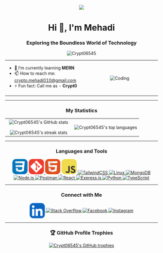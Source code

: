 <p align="center">
  <img src="https://github.com/7oSkaaa/7oSkaaa/blob/main/Images/about_me.gif?raw=true" width="100px">
</p>
<h1 align="center">Hi 👋, I'm Mehadi</h1>
<h3 align="center">Exploring the Boundless World of Technology</h3>
<p align="center">
  <img src="https://komarev.com/ghpvc/?username=Crypt06545&label=Profile%20views&color=0e75b6&style=flat" alt="Crypt06545" />
</p>

<table align="center">
  <tr border="none">
    <td width="50%" align="left">
      <ul>
        <li>🌱 I’m currently learning <strong>MERN</strong></li>
        <li>📫 How to reach me: <a href="mailto:crypto.mehadi010@gmail.com">crypto.mehadi010@gmail.com</a></li>
        <li>⚡ Fun fact: Call me as - <strong>Crypt0</strong></li>
      </ul>
    </td>
    <td width="50%" align="center">
      <img align="center" alt="Coding" width="450" src="https://repository-images.githubusercontent.com/588181932/e36ec678-7984-4cdd-8e4c-a3932772ff8e">
    </td>
  </tr>
</table>

---

<h3 align="center">My Statistics</h3>
<p align="center">
  <table align="center">
    <tr border="none">
      <td width="50%" align="center">
        <img align="center" src="https://github-readme-stats.vercel.app/api?username=Crypt06545&theme=dark&show_icons=true&count_private=true" alt="Crypt06545's GitHub stats" />
        <br><br>
        <img title="🔥 Get streak stats for your profile at git.io/streak-stats" alt="Crypt06545's streak stats" src="https://github-readme-streak-stats.herokuapp.com/?user=Crypt06545&theme=dark&hide_border=false" />
      </td>
      <td width="50%" align="center">
        <img align="center" src="https://github-readme-stats.anuraghazra1.vercel.app/api/top-langs/?username=Crypt06545&theme=dark&hide_border=false&no-bg=true&no-frame=true&langs_count=10" alt="Crypt06545's top languages" />
      </td>
    </tr>
  </table>
</p>

---

<h3 align="center">Languages and Tools</h3>
<p align="center">
  <a href="https://www.w3schools.com/css/" target="_blank" rel="noreferrer">
    <img src="https://github.com/tandpfun/skill-icons/blob/main/icons/CSS.svg" alt="CSS3" width="50" height="50" />
  </a>
  <a href="https://git-scm.com/" target="_blank" rel="noreferrer">
    <img src="https://github.com/tandpfun/skill-icons/blob/main/icons/Git.svg" alt="Git" width="50" height="50" />
  </a>
  <a href="https://www.w3.org/html/" target="_blank" rel="noreferrer">
    <img src="https://github.com/tandpfun/skill-icons/blob/main/icons/HTML.svg" alt="HTML5" width="50" height="50" />
  </a>
  <a href="https://developer.mozilla.org/en-US/docs/Web/JavaScript" target="_blank" rel="noreferrer">
    <img src="https://github.com/tandpfun/skill-icons/blob/main/icons/JavaScript.svg" alt="JavaScript" width="50" height="50" />
  </a>
  <a href="https://tailwindcss.com/" target="_blank" rel="noreferrer">
    <img src="https://github.com/Scar1109/skill-icons/blob/Scar1109/icons/TailwindCSS-Light.svg" alt="TailwindCSS" width="50" height="50" />
  </a>
  <a href="https://www.linux.org/" target="_blank" rel="noreferrer">
    <img src="https://github.com/Scar1109/skill-icons/blob/main/icons/Linux-Light.svg" alt="Linux" width="50" height="50" />
  </a>
  <a href="https://www.mongodb.com/" target="_blank" rel="noreferrer">
    <img src="https://github.com/Scar1109/skill-icons/blob/main/icons/MongoDB.svg" alt="MongoDB" width="50" height="50" />
  </a>
  <a href="https://nodejs.org" target="_blank" rel="noreferrer">
    <img src="https://github.com/Scar1109/skill-icons/blob/main/icons/NodeJS-Light.svg" alt="Node.js" width="50" height="50" />
  </a>
  <a href="https://postman.com" target="_blank" rel="noreferrer">
    <img src="https://github.com/Scar1109/skill-icons/blob/main/icons/Postman.svg" alt="Postman" width="50" height="50" />
  </a>
  <a href="https://reactjs.org/" target="_blank" rel="noreferrer">
    <img src="https://github.com/Scar1109/skill-icons/blob/main/icons/React-Light.svg" alt="React" width="50" height="50" />
  </a>
  <a href="https://expressjs.com" target="_blank" rel="noreferrer">
    <img src="https://github.com/Scar1109/skill-icons/blob/main/icons/ExpressJS-Light.svg" alt="Express.js" width="50" height="50" />
  </a>
  <a href="https://www.python.org" target="_blank" rel="noreferrer">
    <img src="https://github.com/Scar1109/skill-icons/blob/main/icons/Python-Light.svg" alt="Python" width="50" height="50" />
  </a>
  <a href="https://www.typescriptlang.org/" target="_blank" rel="noreferrer">
    <img src="https://github.com/Scar1109/skill-icons/blob/main/icons/TypeScript.svg" alt="TypeScript" width="50" height="50" />
  </a>
</p>

---

<h3 align="center">Connect with Me</h3>
<p align="center">
  <a href="" target="blank">
    <img align="center" src="https://github.com/tandpfun/skill-icons/blob/main/icons/LinkedIn.svg" alt="LinkedIn" height="50" width="50" />
  </a>
  <a href="" target="blank">
    <img align="center" src="https://raw.githubusercontent.com/rahuldkjain/github-profile-readme-generator/master/src/images/icons/Social/stack-overflow.svg" alt="Stack Overflow" height="50" width="50" />
  </a>
  <a href="https://www.facebook.com/Mehadi.HasanCrypt0" target="blank">
    <img align="center" src="https://raw.githubusercontent.com/rahuldkjain/github-profile-readme-generator/master/src/images/icons/Social/facebook.svg" alt="Facebook" height="50" width="50" />
  </a>
  <a href="" target="blank">
    <img align="center" src="https://www.edigitalagency.com.au/wp-content/uploads/new-Instagram-icon-png-full-colour.png" alt="Instagram" height="50" width="50" />
  </a>
</p>

---

<h3 align="center">🏆 GitHub Profile Trophies</h3>
<p align="center">
  <a href="https://github.com/ryo-ma/github-profile-trophy">
    <img src="https://github-profile-trophy.vercel.app/?username=crypt06545&theme=darkhub" alt="Crypt06545's GitHub trophies" />
  </a>
</p>
